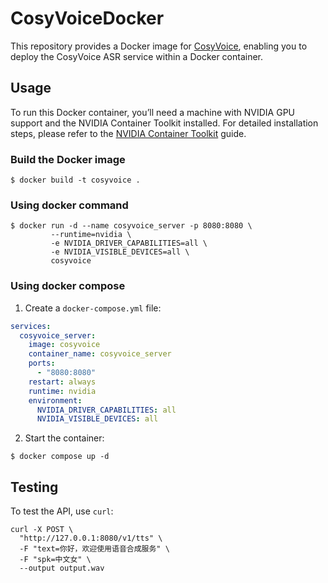 # CosyVoiceDocker

This repository provides a Docker image for [CosyVoice](https://github.com/FunAudioLLM/CosyVoice), enabling you to deploy the CosyVoice ASR service within a Docker container.

## Usage

To run this Docker container, you’ll need a machine with NVIDIA GPU support and the NVIDIA Container Toolkit installed. For detailed installation steps, please refer to the [NVIDIA Container Toolkit](https://notes.xiaowu.ai/%E5%BC%80%E5%8F%91%E7%AC%94%E8%AE%B0/AI/NVIDIA#%E5%AE%89%E8%A3%85+NVIDIA+Container+Toolkit) guide.

### Build the Docker image

```shell
$ docker build -t cosyvoice .
```

### Using docker command

```shell
$ docker run -d --name cosyvoice_server -p 8080:8080 \
         --runtime=nvidia \
         -e NVIDIA_DRIVER_CAPABILITIES=all \
         -e NVIDIA_VISIBLE_DEVICES=all \
         cosyvoice
```

### Using docker compose

1. Create a `docker-compose.yml` file:
```yaml
services:
  cosyvoice_server:
    image: cosyvoice
    container_name: cosyvoice_server
    ports:
      - "8080:8080"
    restart: always
    runtime: nvidia
    environment:
      NVIDIA_DRIVER_CAPABILITIES: all
      NVIDIA_VISIBLE_DEVICES: all
```
2. Start the container:
```shell
$ docker compose up -d
```

## Testing

To test the API, use `curl`:

```shell
curl -X POST \
  "http://127.0.0.1:8080/v1/tts" \
  -F "text=你好，欢迎使用语音合成服务" \
  -F "spk=中文女" \
  --output output.wav
```